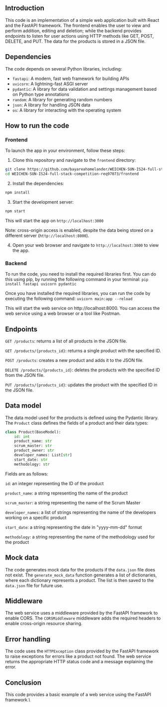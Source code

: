 ## **Introduction**

This code is an implementation of a simple web application built with React and the FastAPI framework. The frontend enables the user to view and perform addition, editing and deletion; while the backend provides endpoints to listen for user actions using HTTP methods like GET, POST, DELETE, and PUT. The data for the products is stored in a JSON file.

## **Dependencies**

The code depends on several Python libraries, including:

- `fastapi`: A modern, fast web framework for building APIs
- `uvicorn`: A lightning-fast ASGI server
- `pydantic`: A library for data validation and settings management based on Python type annotations
- `random`: A library for generating random numbers
- `json`: A library for handling JSON data
- `os`: A library for interacting with the operating system

## **How to run the code**

### Frontend
To launch the app in your environment, follow these steps:
1. Clone this repository and navigate to the `frontend` directory:
```bash
git clone https://github.com/bayareahomelander/WEICHEN-SUN-IS24-full-stack-competition-req97073.git
cd WEICHEN-SUN-IS24-full-stack-competition-req97073/frontend
```
2. Install the dependencies:
```bash
npm install
```
3. Start the development server:
```bash
npm start
```
This will start the app on `http://localhost:3000`

Note: cross-origin access is enabled, despite the data being stored on a different server (`http://localhost:8000`).

4. Open your web browser and navigate to `http://localhost:3000` to view the app.

### Backend
To run the code, you need to install the required libraries first. You can do this using pip, by running the following command in your terminal:
`pip install fastapi uvicorn pydantic`

Once you have installed the required libraries, you can run the code by executing the following command:
`uvicorn main:app --reload`

This will start the web service on http://localhost:8000. You can access the web service using a web browser or a tool like Postman.

## **Endpoints**
`GET /products`: returns a list of all products in the JSON file.

`GET /products/{products_id}`: returns a single product with the specified ID.

`POST /products`: creates a new product and adds it to the JSON file.

`DELETE /products/{products_id}`: deletes the products with the specified ID from the JSON file.

`PUT /products/{products_id}`: updates the product with the specified ID in the JSON file.

## **Data model**
The data model used for the products is defined using the Pydantic library. The `Product` class defines the fields of a product and their data types:
```python
class Product(BaseModel):
    id: int
    product_name: str
    scrum_master: str
    product_owner: str
    developer_names: List[str]
    start_date: str
    methodology: str
```
Fields are as follows:

`id`: an integer representing the ID of the product

`product_name`: a string representing the name of the product

`scrum_master`: a string representing the name of the Scrum Master

`developer_names`: a list of strings representing the name of the developers working on a specific product

`start_date`: a string representing the date in "yyyy-mm-dd" format

`methodology`: a string representing the name of the methodology used for the product

## **Mock data**
The code generates mock data for the products if the `data.json` file does not exist. The `generate_mock_data` function generates a list of dictionaries, where each dictionary represents a product. The list is then saved to the `data.json` file for future use.

## **Middleware**
The web service uses a middleware provided by the FastAPI framework to enable CORS. The `CORSMiddleware` middleware adds the required headers to enable cross-origin resource sharing.

## **Error handling**
The code uses the `HTTPException` class provided by the FastAPI framework to raise exceptions for errors like a product not found. The web service returns the appropriate HTTP status code and a message explaining the error.

## **Conclusion**
This code provides a basic example of a web service using the FastAPI framework.\
